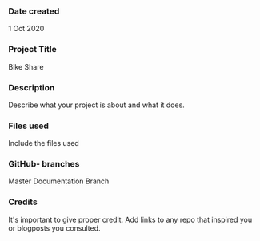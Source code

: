 ### Date created
1 Oct 2020

### Project Title
Bike Share

### Description
Describe what your project is about and what it does.

### Files used
Include the files used

### GitHub- branches
Master
Documentation Branch

### Credits
It's important to give proper credit. Add links to any repo that inspired you or blogposts you consulted.
